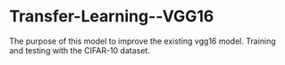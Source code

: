 # Transfer-Learning--VGG16

The purpose of this model to improve the existing vgg16 model.
Training and testing with the CIFAR-10 dataset.
